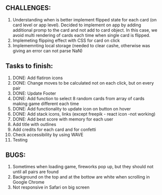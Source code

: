 ## CHALLENGES:
1. Understanding when is better implement flipped state for each card (on card level or app level).
Decided to implement on app by adding additional promp to the card and not add to card object.
In this case, we avoid multi rendering of cards each time when single card is flipped.
2. Implemeting flipping effect with CSS for card on click
3. Implememnting local storage (needed to clear cashe, otherwise was giving an error can not parse NaN)


## Tasks to finish:
1. DONE: Add flatiron icons
2. DONE: Change moves to be calculated not on each click, but on every pair
3. DONE: Update Footer
4. DONE: Add function to select 8 random cards from array of cards making game different each time 
5. DONE: Add functionality to update icon on button on hover 
6. DONE: Add stack icons, links (except freepik - react icon -not working) 
8. DONE: Add best score with memory for each user
9. Add title with outlines
10. Add credits for each card and for confetti
11. Check accessibility by using WAVE
12. Testing
    

## BUGS:
1. Sometimes when loading game, fireworks pop up, but they should not until all pairs are found
2. Background on the top and at the bottow are white when scrolling in Google Chrome
3. Not responsive in Safari on big screen
